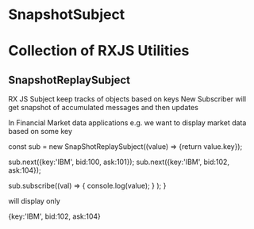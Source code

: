 # SnapshotSubject

# Collection of RXJS Utilities

## SnapshotReplaySubject

RX JS Subject keep tracks of objects based on keys
New Subscriber will get snapshot of accumulated messages and then updates

In Financial Market data applications e.g. we want to display market data 
based on some key

const sub = new SnapShotReplaySubject<any>((value) => {return value.key});


sub.next({key:'IBM', bid:100, ask:101}); 
sub.next({key:'IBM', bid:102, ask:104});


 sub.subscribe((val) => {
     console.log(value);
    } );
  }

will display only

{key:'IBM', bid:102, ask:104}
